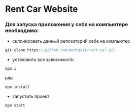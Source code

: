 # Rent Car Website

### Для запуска приложения у себя на компьютере необходимо:

- склонировать данный репозиторий себе на компьютер

```js
git clone https://github.com/Andrgoit/rent-car.git
```

- установить все зависимости

```js
npm i
```

или

```js
npm install
```

- запустить проект

```js
npm start
```
